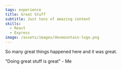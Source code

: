 ```yaml
---
tags: experience
title: Great Stuff
subtitle: Just tons of amazing content
skills:
  - React
  - Express
image: /assets/images/devmountain-logo.png
---
```


So many great things happened here and it was great.

"Doing great stuff is great" - Me
